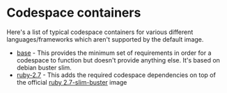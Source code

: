# Codespace containers

Here's a list of typical codespace containers for various different
languages/frameworks which aren't supported by the default image.


* [base] - This provides the minimum set of requirements in order for a codespace
  to function but doesn't provide anything else. It's based on debian buster slim.
* [ruby-2.7] - This adds the required codespace dependencies on top of the official [ruby 2.7-slim-buster] image

[base]: ./base/
[ruby-2.7]: ./ruby-2.7/
[ruby 2.7-slim-buster]: https://hub.docker.com/_/ruby

